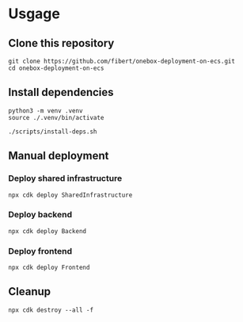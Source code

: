 
# Usgage
## Clone this repository
```
git clone https://github.com/fibert/onebox-deployment-on-ecs.git
cd onebox-deployment-on-ecs
```

## Install dependencies
```
python3 -m venv .venv
source ./.venv/bin/activate

./scripts/install-deps.sh
```

## Manual deployment
### Deploy shared infrastructure
```
npx cdk deploy SharedInfrastructure
```

### Deploy backend
```
npx cdk deploy Backend
```

### Deploy frontend
```
npx cdk deploy Frontend
```


## Cleanup
```
npx cdk destroy --all -f
```